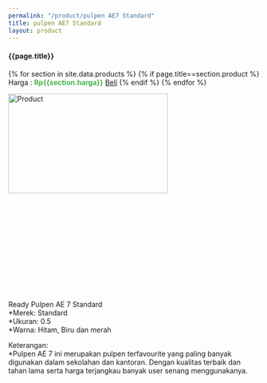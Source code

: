 ```yaml
---
permalink: "/product/pulpen AE7 Standard"
title: pulpen AE7 Standard
layout: product
---
```


#### {{page.title}}

{% for section in site.data.products %}
	{% if page.title==section.product %}
Harga : <span style="color:#42b549">**Rp{{section.harga}}**</span>  <a class="btn btn-success" href="http://api.whatsapp.com/send?phone={{site.whatsapp}}&text=kak saya mau beli {{page.title}} 1 buah %0A harga%3A {{section.harga}} bayarnya di kampus ia kak %3A)" style="width:100px;">Beli</a>
	{% endif %}
{% endfor %}

<image src="{{site.baseurl}}/img/pulpen AE7 Standard.jpg" alt="Product" width="80%" height="50%" style="max-width:400px;max-height:400px"/>

Ready Pulpen AE 7 Standard  
*Merek: Standard  
*Ukuran: 0.5   
*Warna: Hitam, Biru dan merah  
  
Keterangan:  
*Pulpen AE 7 ini merupakan pulpen terfavourite yang paling banyak digunakan dalam sekolahan dan kantoran. Dengan kualitas terbaik dan tahan lama serta harga terjangkau banyak user senang menggunakanya.
